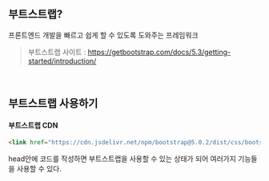 ## 부트스트랩?
프론트엔드 개발을 빠르고 쉽게 할 수 있도록 도와주는 프레임워크
<br/>

>부트스트랩 사이트 : https://getbootstrap.com/docs/5.3/getting-started/introduction/
<br/>
 

## 부트스트랩 사용하기

#### 부트스트랩 CDN
```html
<link href="https://cdn.jsdelivr.net/npm/bootstrap@5.0.2/dist/css/bootstrap.min.css" rel="stylesheet" integrity="sha384-EVSTQN3/azprG1Anm3QDgpJLIm9Nao0Yz1ztcQTwFspd3yD65VohhpuuCOmLASjC" crossorigin="anonymous">
```

head안에 코드를 작성하면 부트스트랩을 사용할 수 있는 상태가 되어 여러가지 기능들을 사용할 수 있다.
